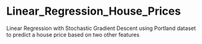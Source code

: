 # Linear_Regression_House_Prices
Linear Regression with Stochastic Gradient Descent using Portland dataset to predict a house price based on two other features
